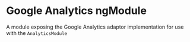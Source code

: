 # Google Analytics ngModule

A module exposing the Google Analytics adaptor implementation for use with the `AnalyticsModule`
